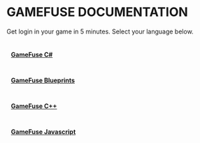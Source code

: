 # GAMEFUSE DOCUMENTATION

Get login in your game in 5 minutes. Select your language below.

<div class="main-container">
    <!-- First row with 2 cards -->
    <div class="card-row">
        <div class="card">
            <div class="container" style="padding: 2px 10px;">
                <h4><b><a href=/C%23_Unity_3D/getting started/>GameFuse C#</a></b></h4>
            </div>
        </div>
            <div class="card">
            <div class="container" style="padding: 2px 10px;">
                <h4><b><a href=/Blueprints%20Unreal/getting%20started/>GameFuse Blueprints</a></b></h4>
            </div>
        </div>
    </div>
    <!-- Second row with 2 cards -->
    <div class="card-row">
            <div class="card">
            <div class="container" style="padding: 2px 10px;">
                <h4><b><a href=/C%2B%2B%20Unreal%20Engine/getting%20started/>GameFuse C++</a></b></h4>
            </div>
        </div>
        <div class="card">
            <div class="container" style="padding: 2px 10px;">
                <h4><b><a href=JS%20Playcanvas%2C%20PixiJS%2C%20BabylonJS/getting%20started/>GameFuse Javascript</a></b></h4>
            </div>
        </div>
        </div>
    </div>
</div>
